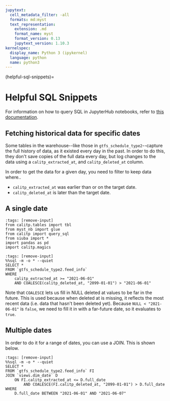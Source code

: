 ```yaml
---
jupytext:
  cell_metadata_filter: -all
  formats: md:myst
  text_representation:
    extension: .md
    format_name: myst
    format_version: 0.13
    jupytext_version: 1.10.3
kernelspec:
  display_name: Python 3 (ipykernel)
  language: python
  name: python3
---
```

(helpful-sql-snippets)=
# Helpful SQL Snippets
For information on how to query SQL in JupyterHub notebooks, refer to [this documentation](querying-sql-jupyterhub).
## Fetching historical data for specific dates

Some tables in the warehouse--like those in `gtfs_schedule_type2`--capture the full
history of data, as it existed every day in the past. In order to do this, they
don't save copies of the full data every day, but log changes to the data using
a `calitp_extracted_at`, and `calitp_deleted_at` column.

In order to get the data for a given day, you need to filter to keep data where..

* `calitp_extracted_at` was earlier than or on the target date.
* `calitp_deleted_at` is later than the target date.

## A single date

```{code-cell}
:tags: [remove-input]
from calitp.tables import tbl
from myst_nb import glue
from calitp import query_sql
from siuba import *
import pandas as pd
import calitp.magics
```

```{code-cell}
:tags: [remove-input]
%%sql -m -o * --quiet
SELECT *
FROM `gtfs_schedule_type2.feed_info`
WHERE
    calitp_extracted_at >= "2021-06-01"
    AND COALESCE(calitp_deleted_at, "2099-01-01") > "2021-06-01"
```

Note that `COALESCE` lets us fill in NULL deleted at values to be far in the future.
This is used because when deleted at is missing, it reflects the most recent data
(i.e. data that hasn't been deleted yet).
Because `NULL < "2021-06-01"` is `false`, we need to fill it in with a far-future date,
so it evaluates to `true`.

## Multiple dates

In order to do it for a range of dates, you can use a JOIN. This is shown below.

```{code-cell}
:tags: [remove-input]
%%sql -m -o * --quiet
SELECT *
FROM `gtfs_schedule_type2.feed_info` FI
JOIN `views.dim_date` D
    ON FI.calitp_extracted_at <= D.full_date
        AND COALESCE(FI.calitp_deleted_at, "2099-01-01") > D.full_date
WHERE
    D.full_date BETWEEN "2021-06-01" AND "2021-06-07"
```
